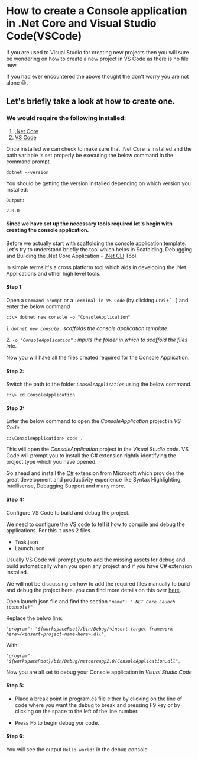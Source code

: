 # How to create a Console application in .Net Core and Visual Studio Code(VSCode) 


If you are used to Visual Studio for creating new projects then you will sure be wondering on how to create a new project in VS Code as there is no file new.

If you had ever encountered the above thought the don't worry you are not alone :wink:.

## Let's briefly take a look at how to create one.

### We would require the following installed:             
1. [.Net Core](http://www.microsoft.com/net/download/core)
2. [VS Code](https://code.visualstudio.com/) 

Once installed we can check to make sure that .Net Core is installed and the path variable is set properly be executing the below command in the command prompt.

```
dotnet --version
```
You should be getting the version installed depending on which version you installed:
```
Output:

2.0.0
```

#### Since we have set up the necessary tools required let's begin with creating the console application.

Before we actually start with [scaffolding](http://www.dictionary.com/browse/scaffold) the console application template. Let's try to understand briefly the tool which helps in Scafolding, Debugging and Building the .Net Core Application - [.Net CLI](https://docs.microsoft.com/en-us/dotnet/core/tools/?tabs=netcore2x) Tool.

In simple terms it's a cross platform tool which aids in developing the .Net Applications and other high level tools.
#### Step 1:

Open a ``Command prompt`` or a ``Terminal in VS Code`` (by clicking _``Ctrl+` ``_ ) and enter the below command
```
c:\> dotnet new console -o "ConsoleApplication"
```
_1. _``dotnet new console``_ : scaffolds the console application template._ 

_2. _``-o "ConsoleApplication"``_ : inputs the folder in which to scaffold the files into._


Now you will have all the files created required for the Console Application.

#### Step 2:
Switch the path to the folder _``ConsoleApplication``_ using the below command. 
```
c:\> cd ConsoleApplication
```

#### Step 3:
Enter the below command to open the _ConsoleApplication_ project in _VS Code_
```
c:\ConsoleApplication> code .
```
This will open the _ConsoleApplication_ project in the _Visual Studio code_. VS Code will prompt you to install the C# extension rightly identifying the project type which you have opened.

Go ahead and install the [C#](https://marketplace.visualstudio.com/items?itemName=ms-vscode.csharp) extension from Microsoft which provides the great development and productivity experience like Syntax Highlighting, Intellisense, Debugging Support and many more.

#### Step 4:
Configure VS Code to build and debug the project.

We need to configure the VS code to tell it how to compile and debug the applications. For this it uses 2 files.

* Task.json 
* Launch.json

Usually VS Code will prompt you to add the missing assets for debug and build automatically when you open any project and if you have C# extension installed.

We will not be discussing on how to add the required files manually to build and debug the project here. you can find more details on this over [here](https://github.com/OmniSharp/omnisharp-vscode/blob/master/debugger.md).

Open launch.json file and find the section _``"name": ".NET Core Launch (console)"``_

Replace the belwo line:

_``"program": "${workspaceRoot}/bin/Debug/<insert-target-framework-here>/<insert-project-name-here>.dll",``_

With:

_``"program": "${workspaceRoot}/bin/Debug/netcoreapp2.0/ConsoleApplication.dll",``_

Now you are all set to debug your Console application in _Visual Studio Code_

#### Step 5:
* Place a break point in program.cs file either by clicking on the line of code where you want the debug to break and pressing F9 key or by clicking on the space to the left of the line number.

* Press F5 to begin debug yor code.

#### Step 6:

You will see the output ``Hello world!`` in the debug console.